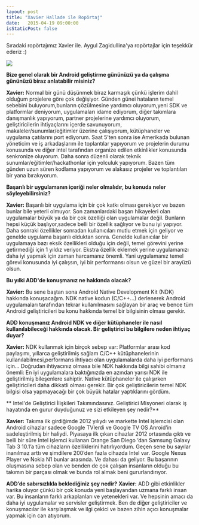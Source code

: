 ```yaml
---
layout: post
title: "Xavier Hallade ile Ropörtaj"
date:   2015-04-19 09:00:00
isStaticPost: false
---
```

Sıradaki ropörtajımız Xavier ile. Aygul Zagidullina'ya ropörtajlar için teşekkür ederiz :)

<img class="img-responsive" src="{{ site.baseurl_root }}/img/people/xavier-hallade.jpg" style="max-width: 300px"/>

**Bize genel olarak bir Android geliştirme gününüzü ya da çalışma gününüzü biraz anlatabilir misiniz?**

**Xavier:** Normal bir günü düşünmek biraz karmaşık çünkü işlerim dahil olduğum projelere göre çok değişiyor. Günden günei hataların temel sebebini buluyorum,bunların çözülmesine yardımcı oluyorum,yeni SDK ve platformlar deniyorum, uygulamaları idame ediyorum, diğer takımlara danışmanlık yapıyorum, partner projelerine yardımcı oluyorum, geliştiricilerin ihtiyaçlarını içerde savunuyorum, makaleler/sunumlar/eğitimler üzerine çalışıyorum, kütüphaneler ve uygulama çatılarını port ediyorum. Saat 5’ten sonra ise Amerikada bulunan yöneticim ve iş arkadaşlarım ile toplantılar yapıyorum ve projelerin durumu konusunda ve diğer intel tarafından organize edilen etkinlikler konusunda senkronize oluyorum. Daha sonra düzenli olarak teknik sunumlar/eğitimler/hackathonlar için yolculuk yapıyorum. Bazen tüm günden uzun süren kodlama yapıyorum ve alakasız projeler ve toplantıları bir yana bırakıyorum.


**Başarılı bir uygulamanın içeriği neler olmalıdır, bu konuda neler söyleyebilirsiniz?**

**Xavier:** Başarılı bir uygulama için bir çok katkı olması gerekiyor ve bazen bunlar bile yeterli olmuyor. Son zamanlardaki başarı hikayeleri olan uygulamalar büyük ya da bir çok özelliği olan uygulamalar değil. Bunların hepsi küçük başlıyor,sadece belli bir özellik sağlıyor ve bunu iyi yapıyor.  Daha sonraki özellikler sonradan kullanıcıları mutlu etmek için geliyor ve genelde uygulama başarılı olduktan sonra. Genelde kullanıcılar bir uygulamaya bazı eksik özellikleri olduğu için değil, temel görevini yerine getirmediği için 1 yıldız veriyor. Ekstra özellik eklemek yerine uygulamanızı daha iyi yapmak  için zaman harcamanız önemli. Yani uygulamanız temel görevi konusunda iyi çalışsın, iyi bir performansı olsun ve güzel bir arayüzü olsun.

**Bu yılki ADD'de konuşmanız ne hakkında olacak?**

**Xavier:** Bu sene baştan sona Android Native Development Kit (NDK) hakkında konuşacağım. NDK native kodun  (C/C++…) derlenerek Android uygulamaları tarafından tekrar kullanılmasını sağlayan bir araç ve bence tüm Android geliştiricileri  bu konu hakkında temel bir bilgisinin olması gerekir.

**ADD konuşmanız Android NDK ve diğer kütüphaneler ile nasıl kullanılabileceği hakkında olacak. Bir geliştirici bu bilgilere neden ihtiyaç duyar?**

**Xavier:** NDK kullanmak için birçok sebep var: Platformlar arası kod paylaşımı, yıllarca geliştirilmiş sağlam C/C++ kütüphanelerinin kullanılabilmesi,performans ihtiyacı olan uygulamalarda daha iyi performans için… Doğrudan ihtiyacınız olmasa bile NDK hakkında bilgi sahibi olmanız önemli: En iyi uygulamalara baktığınızda en azından yarısı NDK ile geliştirilmiş bileşenlere sahiptir. Native kütüphaneler ile çalışırken geliştiricileri daha dikkatli olması gerekir. Bir çok geliştiricilerin temel NDK bilgisi olsa yapmayacağı bir çok büyük hatalar yaptıklarını gördüm.

** Intel'de Geliştirici İlişkileri Takımındasınız. Geliştirici Misyoneri olarak iş hayatında en gurur duyduğunuz ve sizi etkileyen şey nedir?**

**Xavier:** Takıma ilk girdiğimde 2012 yılıydı ve markette Intel işlemcisi olan Android cihazlar sadece Google TVlerdi ve Google TV OS Anroid’in sadeleştirilmiş bir haliydi. Piyasaya ilk çıkan cihazlar 2012 ortasında çıktı ve belli bir süre Intel işlemci kullanan Orange San Diego ‘dan Samsung Galaxy Tab 3 10.1’a tüm cihazların özelliklerini hatırlıyordum. Geçen sene bu sayılar inanılmaz arttı ve şimdilere 200’den fazla cihazda Intel var. Google Nexus Player ve Nokia N1 bunlar arasında. Ve dahası da geliyor. Bu başarının oluşmasına sebep olan ve benden de çok çalışan insanların olduğu bu takımın bir parçası olmak ve bunda rol almak beni gururlandırıyor.

**ADD’de sabırsızlıkla beklediğiniz şey nedir?**
**Xavier:** ADD gibi etkinlikler harika oluyor çünkü bir çok konuda yeni başlayandan uzmana farklı insan var. Bu insanların farklı arkaplanları ve yetenekleri var. Ve hepsinin amacı da daha iyi uygulamalar ve servisler geliştirmek. Ben de diğer geliştiriciler ve konuşmacılar ile karşılaşmak ve ilgi çekici ve bazen zihin açıcı konuşmalar yapmak için can atıyorum.